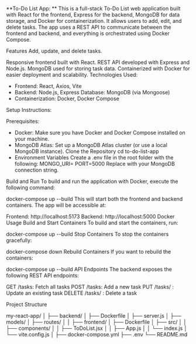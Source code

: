 **To-Do List App: **
This is a full-stack To-Do List web application built with React for the frontend, Express for the backend, MongoDB for data storage, and Docker for containerization. 
It allows users to add, edit, and delete tasks. The app uses a REST API to communicate between the frontend and backend, and everything is orchestrated using Docker Compose.

Features Add, update, and delete tasks.

Responsive frontend built with React. REST API developed with Express and Node.js. MongoDB used for storing task data. Containerized with Docker for easier deployment and scalability.
Technologies Used:
  - Frontend: React, Axios, Vite
  - Backend: Node.js, Express Database: MongoDB (via Mongoose)
  - Containerization: Docker, Docker Compose

Setup Instructions:

Prerequisites: 
  - Docker: Make sure you have Docker and Docker Compose installed on your machine. 
  - MongoDB Atlas: Set up a MongoDB Atlas cluster (or use a local MongoDB instance). Clone the Repository cd to-do-list-app
  - Environment Variables Create a .env file in the root folder with the following: MONGO_URI= PORT=5000 Replace with your MongoDB connection string.

Build and Run To build and run the application with Docker, execute the following command:

docker-compose up --build This will start both the frontend and backend containers. The app will be accessible at:

Frontend: http://localhost:5173 
Backend: http://localhost:5000 
Docker Usage Build and Start Containers To build and start the containers, run:

docker-compose up --build Stop Containers To stop the containers gracefully:

docker-compose down Rebuild Containers If you want to rebuild the containers:

docker-compose up --build API Endpoints The backend exposes the following REST API endpoints:

GET /tasks: Fetch all tasks POST /tasks: Add a new task PUT /tasks/ : Update an existing task DELETE /tasks/ : Delete a task

Project Structure

my-react-app/ │ ├── backend/ │ ├── Dockerfile │ ├── server.js │ ├── models/ │ ├── routes/ │ │ ├── frontend/ │ ├── Dockerfile │ ├── src/ │ │ ├── components/ │ │ ├── ToDoList.jsx │ │ ├── App.js │ │ └── index.js │ └── vite.config.js │ ├── docker-compose.yml ├── .env └── README.md
